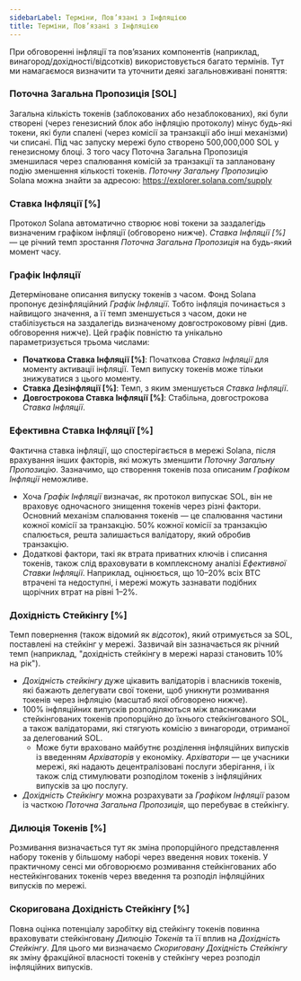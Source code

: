 ```yaml
---
sidebarLabel: Терміни, Пов’язані з Інфляцією
title: Терміни, Пов’язані з Інфляцією
---
```


При обговоренні інфляції та пов’язаних компонентів (наприклад, винагород/дохідності/відсотків) використовується багато термінів. Тут ми намагаємося визначити та уточнити деякі загальновживані поняття:

### Поточна Загальна Пропозиція [SOL]

Загальна кількість токенів (заблокованих або незаблокованих), які були створені (через генезисний блок або інфляцію протоколу) мінус будь-які токени, які були спалені (через комісії за транзакції або інші механізми) чи списані. Під час запуску мережі було створено 500,000,000 SOL у генезисному блоці. З того часу Поточна Загальна Пропозиція зменшилася через спалювання комісій за транзакції та заплановану подію зменшення кількості токенів. _Поточну Загальну Пропозицію_ Solana можна знайти за адресою: https://explorer.solana.com/supply

### Ставка Інфляції [%]

Протокол Solana автоматично створює нові токени за заздалегідь визначеним графіком інфляції (обговорено нижче). _Ставка Інфляції [%]_ — це річний темп зростання _Поточна Загальна Пропозиція_ на будь-який момент часу.

### Графік Інфляції

Детерміноване описання випуску токенів з часом. Фонд Solana пропонує дезінфляційний _Графік Інфляції_. Тобто інфляція починається з найвищого значення, а її темп зменшується з часом, доки не стабілізується на заздалегідь визначеному довгостроковому рівні (див. обговорення нижче). Цей графік повністю та унікально параметризується трьома числами:

- **Початкова Ставка Інфляції [%]**: Початкова _Ставка Інфляції_ для моменту активації інфляції. Темп випуску токенів може тільки знижуватися з цього моменту.
- **Ставка Дезінфляції [%]**: Темп, з яким зменшується _Ставка Інфляції_.
- **Довгострокова Ставка Інфляції [%]**: Стабільна, довгострокова _Ставка Інфляції_.

### Ефективна Ставка Інфляції [%]

Фактична ставка інфляції, що спостерігається в мережі Solana, після врахування інших факторів, які можуть зменшити _Поточну Загальну Пропозицію_. Зазначимо, що створення токенів поза описаним _Графіком Інфляції_ неможливе.

- Хоча _Графік Інфляції_ визначає, як протокол випускає SOL, він не враховує одночасного знищення токенів через різні фактори. Основний механізм спалювання токенів — це спалювання частини кожної комісії за транзакцію. 50% кожної комісії за транзакцію спалюється, решта залишається валідатору, який обробив транзакцію.
- Додаткові фактори, такі як втрата приватних ключів і списання токенів, також слід враховувати в комплексному аналізі _Ефективної Ставки Інфляції_. Наприклад, оцінюється, що 10–20% всіх BTC втрачені та недоступні, і мережі можуть зазнавати подібних щорічних втрат на рівні 1–2%.

### Дохідність Стейкінгу [%]

Темп повернення (також відомий як _відсоток_), який отримується за SOL, поставлені на стейкінг у мережі. Зазвичай він зазначається як річний темп (наприклад, "дохідність стейкінгу в мережі наразі становить 10% на рік").

- _Дохідність стейкінгу_ дуже цікавить валідаторів і власників токенів, які бажають делегувати свої токени, щоб уникнути розмивання токенів через інфляцію (масштаб якої обговорено нижче).
- 100% інфляційних випусків розподіляються між власниками стейкінгованих токенів пропорційно до їхнього стейкінгованого SOL, а також валідаторами, які стягують комісію з винагороди, отриманої за делегований SOL.
  - Може бути враховано майбутнє розділення інфляційних випусків із введенням _Архіваторів_ у економіку. _Архіватори_ — це учасники мережі, які надають децентралізовані послуги зберігання, і їх також слід стимулювати розподілом токенів з інфляційних випусків за цю послугу.
- _Дохідність Стейкінгу_ можна розрахувати за _Графіком Інфляції_ разом із часткою _Поточна Загальна Пропозиція_, що перебуває в стейкінгу.

### Дилюція Токенів [%]

Розмивання визначається тут як зміна пропорційного представлення набору токенів у більшому наборі через введення нових токенів. У практичному сенсі ми обговорюємо розмивання стейкінгованих або нестейкінгованих токенів через введення та розподіл інфляційних випусків по мережі.

### Скоригована Дохідність Стейкінгу [%]

Повна оцінка потенціалу заробітку від стейкінгу токенів повинна враховувати стейкінговану _Дилюцію Токенів_ та її вплив на _Дохідність Стейкінгу_. Для цього ми визначаємо _Скориговану Дохідність Стейкінгу_ як зміну фракційної власності токенів у стейкінгу через розподіл інфляційних випусків.
